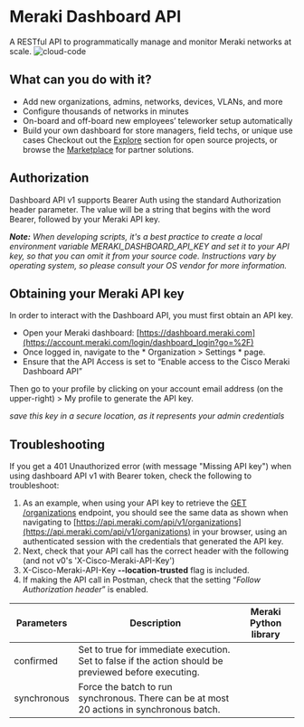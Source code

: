 # Meraki Dashboard API #
A RESTful API to programmatically manage and monitor Meraki networks at scale.
![cloud-code](https://github.com/Dharm1104/meraki/assets/141824759/a1a097d0-a470-4a6d-ba33-38912c2a248c)
## What can you do with it? ##
* Add new organizations, admins, networks, devices, VLANs, and more
* Configure thousands of networks in minutes
* On-board and off-board new employees’ teleworker setup automatically
* Build your own dashboard for store managers, field techs, or unique use cases
Checkout out the [Explore](https://developer.cisco.com/meraki/explore/) section for open source projects, or browse the [Marketplace](https://apps.meraki.io/en-US/home) for partner solutions.
## Authorization ##
Dashboard API v1 supports Bearer Auth using the standard Authorization header parameter. The value will be a string that begins with the word Bearer, followed by your Meraki API key.

***Note:*** *When developing scripts, it's a best practice to create a local environment variable MERAKI_DASHBOARD_API_KEY and set it to your API key, so that you can omit it from your source code. Instructions vary by operating system, so please consult your OS vendor for more information.*
## Obtaining your Meraki API key ##
In order to interact with the Dashboard API, you must first obtain an API key.
* Open your Meraki dashboard: [https://dashboard.meraki.com](https://account.meraki.com/login/dashboard_login?go=%2F)
* Once logged in, navigate to the * Organization > Settings * page.
* Ensure that the API Access is set to “Enable access to the Cisco Meraki Dashboard API”

[](images/dashEnableOrgAPI.png)
Then go to your profile by clicking on your account email address (on the upper-right) > My profile to generate the API key.

*save this key in a secure location, as it represents your admin credentials*

[](<img width="372" alt="dashGenerateAPIkey" src="https://github.com/Dharm1104/meraki/assets/141824759/dea080ba-a2d3-4e6f-b2e3-61a3378a0dcc">)

## Troubleshooting ##
If you get a 401 Unauthorized error (with message "Missing API key") when using dashboard API v1 with Bearer token, check the following to troubleshoot:
1. As an example, when using your API key to retrieve the [GET /organizations](https://developer.cisco.com/meraki/api-v1/get-organizations/) endpoint, you should see the same data as shown when navigating to [https://api.meraki.com/api/v1/organizations](https://api.meraki.com/api/v1/organizations) in your browser, using an authenticated session with the credentials that generated the API key.
2. Next, check that your API call has the correct header with the following (and not v0's 'X-Cisco-Meraki-API-Key')
3. X-Cisco-Meraki-API-Key **--location-trusted** flag is included.
4. If making the API call in Postman, check that the setting “_Follow Authorization header_” is enabled.
   
| Parameters | Description | Meraki Python library |
|------------|-------------|-----------------------|
|confirmed|Set to true for immediate execution. Set to false if the action should be previewed before executing.|
|synchronous|Force the batch to run synchronous. There can be at most 20 actions in synchronous batch.|
